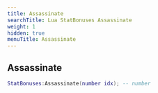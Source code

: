```yaml
---
title: Assassinate
searchTitle: Lua StatBonuses Assassinate
weight: 1
hidden: true
menuTitle: Assassinate
---
```

## Assassinate
```lua
StatBonuses:Assassinate(number idx); -- number
```